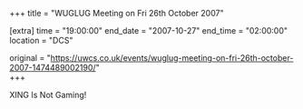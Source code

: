+++
title = "WUGLUG Meeting on Fri 26th October 2007"

[extra]
time = "19:00:00"
end_date = "2007-10-27"
end_time = "02:00:00"
location = "DCS"

original = "https://uwcs.co.uk/events/wuglug-meeting-on-fri-26th-october-2007-1474489002190/"    
+++

XING Is Not Gaming\!

